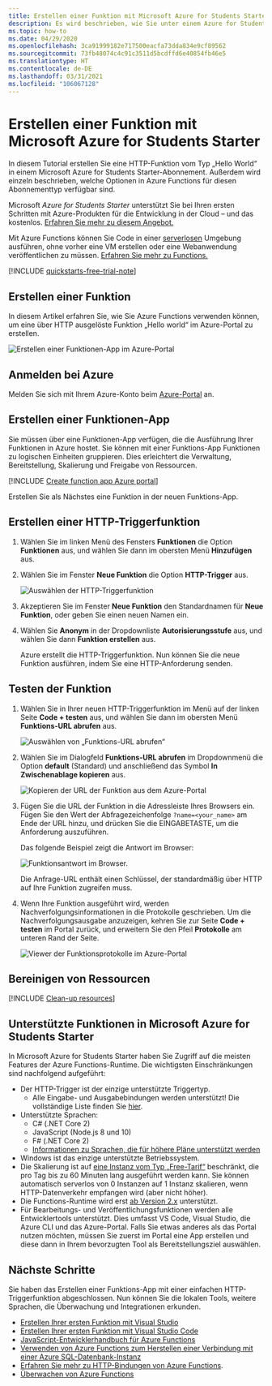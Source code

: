 ```yaml
---
title: Erstellen einer Funktion mit Microsoft Azure for Students Starter
description: Es wird beschrieben, wie Sie unter einem Azure for Students Starter-Abonnement eine Azure-Funktion erstellen.
ms.topic: how-to
ms.date: 04/29/2020
ms.openlocfilehash: 3ca91999182e717500eacfa73dda834e9cf89562
ms.sourcegitcommit: 73fb48074c4c91c3511d5bcdffd6e40854fb46e5
ms.translationtype: HT
ms.contentlocale: de-DE
ms.lasthandoff: 03/31/2021
ms.locfileid: "106067128"
---
```

# <a name="create-a-function-using-azure-for-students-starter"></a>Erstellen einer Funktion mit Microsoft Azure for Students Starter

In diesem Tutorial erstellen Sie eine HTTP-Funktion vom Typ „Hello World“ in einem Microsoft Azure for Students Starter-Abonnement. Außerdem wird einzeln beschrieben, welche Optionen in Azure Functions für diesen Abonnementtyp verfügbar sind.

Microsoft *Azure for Students Starter* unterstützt Sie bei Ihren ersten Schritten mit Azure-Produkten für die Entwicklung in der Cloud – und das kostenlos. [Erfahren Sie mehr zu diesem Angebot.](https://azure.microsoft.com/offers/ms-azr-0144p/)

Mit Azure Functions können Sie Code in einer [serverlosen](https://azure.microsoft.com/solutions/serverless/) Umgebung ausführen, ohne vorher eine VM erstellen oder eine Webanwendung veröffentlichen zu müssen. [Erfahren Sie mehr zu Functions.](./functions-overview.md)

[!INCLUDE [quickstarts-free-trial-note](../../includes/quickstarts-free-trial-note.md)]

## <a name="create-a-function"></a>Erstellen einer Funktion

 In diesem Artikel erfahren Sie, wie Sie Azure Functions verwenden können, um eine über HTTP ausgelöste Funktion „Hello world“ im Azure-Portal zu erstellen.

![Erstellen einer Funktionen-App im Azure-Portal](./media/functions-create-student-starter/function-app-in-portal-editor.png)

## <a name="sign-in-to-azure"></a>Anmelden bei Azure

Melden Sie sich mit Ihrem Azure-Konto beim [Azure-Portal](https://portal.azure.com) an.

## <a name="create-a-function-app"></a>Erstellen einer Funktionen-App

Sie müssen über eine Funktionen-App verfügen, die die Ausführung Ihrer Funktionen in Azure hostet. Sie können mit einer Funktions-App Funktionen zu logischen Einheiten gruppieren. Dies erleichtert die Verwaltung, Bereitstellung, Skalierung und Freigabe von Ressourcen.

[!INCLUDE [Create function app Azure portal](../../includes/functions-create-function-app-portal.md)]

Erstellen Sie als Nächstes eine Funktion in der neuen Funktions-App.

## <a name="create-an-http-trigger-function"></a><a name="create-function"></a>Erstellen einer HTTP-Triggerfunktion

1. Wählen Sie im linken Menü des Fensters **Funktionen** die Option **Funktionen** aus, und wählen Sie dann im obersten Menü **Hinzufügen** aus. 
 
1. Wählen Sie im Fenster **Neue Funktion** die Option **HTTP-Trigger** aus.

    ![Auswählen der HTTP-Triggerfunktion](./media/functions-create-student-starter/function-app-select-http-trigger.png)

1. Akzeptieren Sie im Fenster **Neue Funktion** den Standardnamen für **Neue Funktion**, oder geben Sie einen neuen Namen ein. 

1. Wählen Sie **Anonym** in der Dropdownliste **Autorisierungsstufe** aus, und wählen Sie dann **Funktion erstellen** aus.

    Azure erstellt die HTTP-Triggerfunktion. Nun können Sie die neue Funktion ausführen, indem Sie eine HTTP-Anforderung senden.

## <a name="test-the-function"></a>Testen der Funktion

1. Wählen Sie in Ihrer neuen HTTP-Triggerfunktion im Menü auf der linken Seite **Code + testen** aus, und wählen Sie dann im obersten Menü **Funktions-URL abrufen** aus.

    ![Auswählen von „Funktions-URL abrufen“](./media/functions-create-student-starter/function-app-select-get-function-url.png)

1. Wählen Sie im Dialogfeld **Funktions-URL abrufen** im Dropdownmenü die Option **default** (Standard) und anschließend das Symbol **In Zwischenablage kopieren** aus. 

    ![Kopieren der URL der Funktion aus dem Azure-Portal](./media/functions-create-student-starter/function-app-develop-tab-testing.png)

1. Fügen Sie die URL der Funktion in die Adressleiste Ihres Browsers ein. Fügen Sie den Wert der Abfragezeichenfolge `?name=<your_name>` am Ende der URL hinzu, und drücken Sie die EINGABETASTE, um die Anforderung auszuführen. 

    Das folgende Beispiel zeigt die Antwort im Browser:

    ![Funktionsantwort im Browser.](./media/functions-create-student-starter/function-app-browser-testing.png)

    Die Anfrage-URL enthält einen Schlüssel, der standardmäßig über HTTP auf Ihre Funktion zugreifen muss.

1. Wenn Ihre Funktion ausgeführt wird, werden Nachverfolgungsinformationen in die Protokolle geschrieben. Um die Nachverfolgungsausgabe anzuzeigen, kehren Sie zur Seite **Code + testen** im Portal zurück, und erweitern Sie den Pfeil **Protokolle** am unteren Rand der Seite.

   ![Viewer der Funktionsprotokolle im Azure-Portal](./media/functions-create-student-starter/function-view-logs.png)

## <a name="clean-up-resources"></a>Bereinigen von Ressourcen

[!INCLUDE [Clean-up resources](../../includes/functions-quickstart-cleanup.md)]

## <a name="supported-features-in-azure-for-students-starter"></a>Unterstützte Funktionen in Microsoft Azure for Students Starter

In Microsoft Azure for Students Starter haben Sie Zugriff auf die meisten Features der Azure Functions-Runtime. Die wichtigsten Einschränkungen sind nachfolgend aufgeführt:

* Der HTTP-Trigger ist der einzige unterstützte Triggertyp.
    * Alle Eingabe- und Ausgabebindungen werden unterstützt! Die vollständige Liste finden Sie [hier](functions-triggers-bindings.md).
* Unterstützte Sprachen: 
    * C# (.NET Core 2)
    * JavaScript (Node.js 8 und 10)
    * F# (.NET Core 2)
    * [Informationen zu Sprachen, die für höhere Pläne unterstützt werden](supported-languages.md)
* Windows ist das einzige unterstützte Betriebssystem.
* Die Skalierung ist auf [eine Instanz vom Typ „Free-Tarif“](https://azure.microsoft.com/pricing/details/app-service/windows/) beschränkt, die pro Tag bis zu 60 Minuten lang ausgeführt werden kann. Sie können automatisch serverlos von 0 Instanzen auf 1 Instanz skalieren, wenn HTTP-Datenverkehr empfangen wird (aber nicht höher).
* Die Functions-Runtime wird erst [ab Version 2.x](functions-versions.md) unterstützt.
* Für Bearbeitungs- und Veröffentlichungsfunktionen werden alle Entwicklertools unterstützt. Dies umfasst VS Code, Visual Studio, die Azure CLI und das Azure-Portal. Falls Sie etwas anderes als das Portal nutzen möchten, müssen Sie zuerst im Portal eine App erstellen und diese dann in Ihrem bevorzugten Tool als Bereitstellungsziel auswählen.

## <a name="next-steps"></a>Nächste Schritte

Sie haben das Erstellen einer Funktions-App mit einer einfachen HTTP-Triggerfunktion abgeschlossen. Nun können Sie die lokalen Tools, weitere Sprachen, die Überwachung und Integrationen erkunden.

 * [Erstellen Ihrer ersten Funktion mit Visual Studio](./functions-create-your-first-function-visual-studio.md)
 * [Erstellen Ihrer ersten Funktion mit Visual Studio Code](./create-first-function-vs-code-csharp.md)
 * [JavaScript-Entwicklerhandbuch für Azure Functions](./functions-reference-node.md)
 * [Verwenden von Azure Functions zum Herstellen einer Verbindung mit einer Azure SQL-Datenbank-Instanz](./functions-scenario-database-table-cleanup.md)
 * [Erfahren Sie mehr zu HTTP-Bindungen von Azure Functions](./functions-bindings-http-webhook.md).
 * [Überwachen von Azure Functions](./functions-monitoring.md)